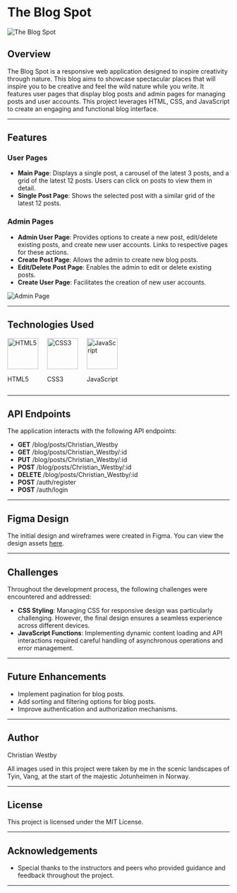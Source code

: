# The Blog Spot

![The Blog Spot](https://i.ibb.co/f4LWrKn/image.png)

## Overview

The Blog Spot is a responsive web application designed to inspire creativity through nature. This blog aims to showcase spectacular places that will inspire you to be creative and feel the wild nature while you write. It features user pages that display blog posts and admin pages for managing posts and user accounts. This project leverages HTML, CSS, and JavaScript to create an engaging and functional blog interface.

---

## Features

### User Pages

- **Main Page**: Displays a single post, a carousel of the latest 3 posts, and a grid of the latest 12 posts. Users can click on posts to view them in detail.
- **Single Post Page**: Shows the selected post with a similar grid of the latest 12 posts.

### Admin Pages

- **Admin User Page**: Provides options to create a new post, edit/delete existing posts, and create new user accounts. Links to respective pages for these actions.
- **Create Post Page**: Allows the admin to create new blog posts.
- **Edit/Delete Post Page**: Enables the admin to edit or delete existing posts.
- **Create User Page**: Facilitates the creation of new user accounts.

![Admin Page](https://i.ibb.co/zFg03t1/image.png)

---

## Technologies Used

<div style="display: flex; gap: 20px;">
  <div>
    <img src="https://upload.wikimedia.org/wikipedia/commons/6/61/HTML5_logo_and_wordmark.svg" alt="HTML5" width="70" height="70">
    <p>HTML5</p>
  </div>
  <div>
    <img src="https://upload.wikimedia.org/wikipedia/commons/d/d5/CSS3_logo_and_wordmark.svg" alt="CSS3" width="70" height="70">
    <p>CSS3</p>
  </div>
  <div>
    <img src="https://upload.wikimedia.org/wikipedia/commons/6/6a/JavaScript-logo.png" alt="JavaScript" width="70" height="70">
    <p>JavaScript</p>
  </div>
</div>

---

## API Endpoints

The application interacts with the following API endpoints:

- **GET** /blog/posts/Christian_Westby
- **GET** /blog/posts/Christian_Westby/:id
- **PUT** /blog/posts/Christian_Westby/:id
- **POST** /blog/posts/Christian_Westby/:id
- **DELETE** /blog/posts/Christian_Westby/:id
- **POST** /auth/register
- **POST** /auth/login

---

## Figma Design

The initial design and wireframes were created in Figma. You can view the design assets [here](https://www.figma.com/file/example).

---

## Challenges

Throughout the development process, the following challenges were encountered and addressed:

- **CSS Styling**: Managing CSS for responsive design was particularly challenging. However, the final design ensures a seamless experience across different devices.
- **JavaScript Functions**: Implementing dynamic content loading and API interactions required careful handling of asynchronous operations and error management.

---

## Future Enhancements

- Implement pagination for blog posts.
- Add sorting and filtering options for blog posts.
- Improve authentication and authorization mechanisms.

---

## Author

Christian Westby

All images used in this project were taken by me in the scenic landscapes of Tyin, Vang, at the start of the majestic Jotunheimen in Norway.

---

## License

This project is licensed under the MIT License.

---

## Acknowledgements

- Special thanks to the instructors and peers who provided guidance and feedback throughout the project.

---
